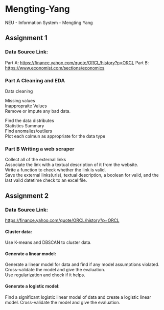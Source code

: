 # Mengting-Yang
NEU - Information System - Mengting Yang 

## Assignment 1
### Data Source Link:
Part A: https://finance.yahoo.com/quote/ORCL/history?p=ORCL
Part B: https://www.economist.com/sections/economics

### Part A Cleaning and EDA 
Data cleaning

Missing values
<br>
Inappropraite Values
<br>
Remove or impute any bad data.

Find the data distributes
<br>
Statistics Summary
<br>
Find anomalies/outliers
<br>
Plot each colmun as appropriate for the data type

### Part B Writing a web scraper 

Collect all of the external links
<br>
Associate the link with a textual description of it from the website.
<br>
Write a function to check whether the link is valid.
<br>
Save the external links(urls), textual description, a boolean for valid, and the last vaild datetime check to an excel file.

## Assignment 2
### Data Source Link:
https://finance.yahoo.com/quote/ORCL/history?p=ORCL

#### Cluster data:
Use K-means and DBSCAN to cluster data.

#### Generate a linear model:
Generate a linear model for data and find if any model assumptions violated.   
Cross-validate the model and give the evaluation.  
Use regularization and check if it helps.   

#### Generate a logistic model:
Find a significant logistic linear model of data and create a logistic linear model.
Cross-validate the model and give the evaluation.
